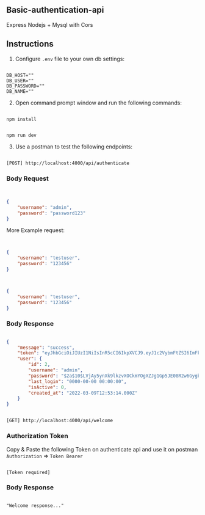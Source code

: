 ## Basic-authentication-api
Express Nodejs + Mysql with Cors

## Instructions

1. Configure `.env` file to your own db settings:

```

DB_HOST=""
DB_USER=""
DB_PASSWORD=""
DB_NAME=""

```
2. Open command prompt window and run the following commands:

```

npm install

```

```

npm run dev

```

3. Use a postman to test the following endpoints:

```

[POST] http://localhost:4000/api/authenticate

```

### Body Request

```json


{
    "username": "admin",
    "password": "password123"
}

```

More Example request:

```json


{
    "username": "testuser",
    "password": "123456"
}

```

```json


{
    "username": "testuser",
    "password": "123456"
}

```


### Body Response

```json

{
    "message": "success",
    "token": "eyJhbGciOiJIUzI1NiIsInR5cCI6IkpXVCJ9.eyJ1c2VybmFtZSI6ImFkbWluIiwidXNlcklkIjoyLCJpYXQiOjE2NDY4MzE5MTEsImV4cCI6MTY0NjkxODMxMX0.x-fa5eVvA26exIKRXWVX13s-Un1DZSYwwuIA-dTDsEg",
    "user": {
        "id": 2,
        "username": "admin",
        "password": "$2a$10$LVjAy5ynXk9lkzvXOCkmYOgXZJg1Gp5JE08R2w6GygbEQf.kdpvVS",
        "last_login": "0000-00-00 00:00:00",
        "isActive": 0,
        "created_at": "2022-03-09T12:53:14.000Z"
    }
}


```

```

[GET] http://localhost:4000/api/welcome

```


### Authorization Token

Copy & Paste the following Token on authenticate api and use it on postman `Authorization` => `Token Bearer`


```

[Token required]

```


### Body Response


```

"Welcome response..."

```
